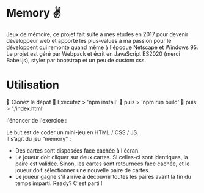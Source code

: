 # Memory ✌️
Jeux de mémoire, ce projet fait suite à mes études en 2017 pour devenir développeur web et apporte les plus-values à ma passion pour le développent qui remonte quand même à l'époque Netscape et Windows 95.
Le projet est géré par Webpack et écrit en JavaScript ES2020 (merci Babel.js), styler par bootstrap et un peu de custom css.
 
# Utilisation
  🔵 Clonez le dépot
  🔵 Exécutez > 'npm install'
  🔵 puis > 'npm run build'
  🔵 puis > './index.html'
 
  
l'énoncer de l'exercice : 
 
Le but est de coder un mini-jeu en HTML / CSS / JS.  
Il s’agit du jeu “memory” :
 
* Des cartes sont disposées face cachée à l'écran.
* Le joueur doit cliquer sur deux cartes. Si celles-ci sont identiques, la paire est validée. Sinon, les cartes sont retournées face cachée, et le joueur doit sélectionner une nouvelle paire de cartes.
* Le joueur gagne s'il arrive à découvrir toutes les paires avant la fin du temps imparti.
Ready? C'est parti !
